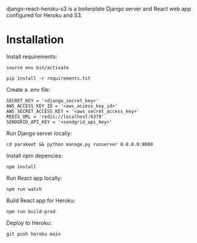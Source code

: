 django-react-heroku-s3 is a boilerplate Django server and React web app configured for Heroku and S3.

# Installation

Install requirements:

```
source env bin/activate
```

```
pip install -r requirements.txt
```

Create a .env file:

```
SECRET_KEY = '<django_secret_key>'
AWS_ACCESS_KEY_ID = '<aws_access_key_id>'
AWS_SECRET_ACCESS_KEY = '<aws_secret_access_key>'
REDIS_URL = 'redis://localhost:6379'
SENDGRID_API_KEY = '<sendgrid_api_key>'
```

Run Django server locally:

```
cd parakeet && python manage.py runserver 0.0.0.0:8000
```

Install npm depencies:

```
npm install
```

Run React app locally:
```
npm run watch
```

Build React app for Heroku:
```
npm run build-prod
```

Deploy to Heroku:
```
git push heroku main
```

